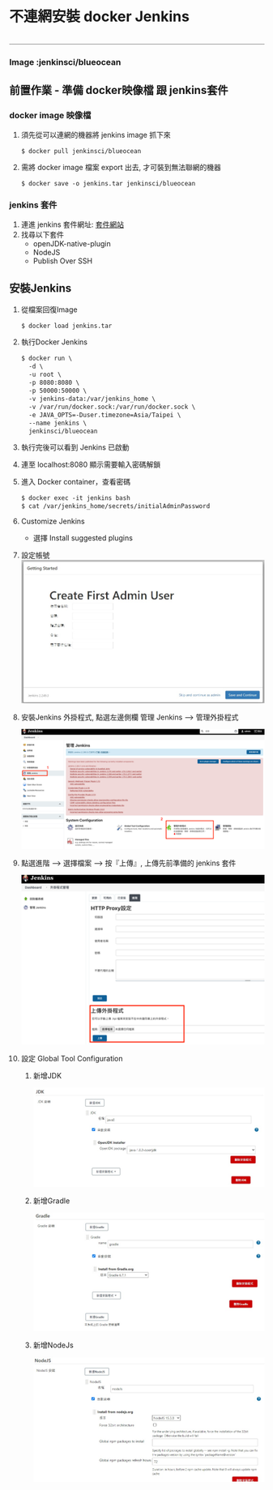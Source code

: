# 不連網安裝 docker Jenkins
＿＿＿＿＿＿＿＿＿＿＿＿＿＿＿＿＿＿＿＿＿＿＿＿＿＿＿＿＿＿＿＿＿＿＿＿

### Image :jenkinsci/blueocean

## 前置作業 - 準備 **docker映像檔** 跟 **jenkins套件**    

### docker image 映像檔

1. 須先從可以連網的機器將 jenkins image 抓下來

    ```console
    $ docker pull jenkinsci/blueocean 
    ```

2. 需將 docker image 檔案 export 出去, 才可裝到無法聯網的機器

    ```console
    $ docker save -o jenkins.tar jenkinsci/blueocean 
    ```

### jenkins 套件

1. 連進 jenkins 套件網址: [套件網站](https://updates.jenkins-ci.org/download/plugins/)
2. 找尋以下套件
    * openJDK-native-plugin
    * NodeJS
    * Publish Over SSH

## 安裝Jenkins
1. 從檔案回復Image
    
    ```console
    $ docker load jenkins.tar
    ```
2. 執行Docker Jenkins

    ```console
    $ docker run \ 
      -d \
      -u root \
      -p 8080:8080 \
      -p 50000:50000 \
      -v jenkins-data:/var/jenkins_home \
      -v /var/run/docker.sock:/var/run/docker.sock \
      -e JAVA_OPTS=-Duser.timezone=Asia/Taipei \
      --name jenkins \
      jenkinsci/blueocean
    ```
3. 執行完後可以看到 Jenkins 已啟動
4. 連至 localhost:8080 顯示需要輸入密碼解鎖
5. 進入 Docker container，查看密碼
    ```console
    $ docker exec -it jenkins bash 
    $ cat /var/jenkins_home/secrets/initialAdminPassword
    ```
6. Customize Jenkins
    * 選擇 Install suggested plugins

7. 設定帳號
    ![Setting admin](../asset/img/jenkins/setting_admin.jpeg)
8. 安裝Jenkins 外掛程式, 點選左邊側欄 管理 Jenkins --> 管理外掛程式

   ![Setting admin](../asset/img/jenkins/pluging1.png)
9. 點選進階 --> 選擇檔案 --> 按『上傳』, 上傳先前準備的 jenkins 套件

   ![Setting admin](../asset/img/jenkins/pluging2.png)
10. 設定 Global Tool Configuration
    1. 新增JDK

          ![Setting admin](../asset/img/jenkins/jdk.jpeg)
    2. 新增Gradle

          ![Setting admin](../asset/img/jenkins/gradle.jpeg)
    3. 新增NodeJs
    
          ![Setting admin](../asset/img/jenkins/nodeJs.jpeg)